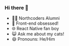### Hi there 👋

- 👨‍🎓 Northcoders Alumni
- 💭 Front-end obsessed!
- 🌐 React Native fan boy
- 😺 Ask me about my cats!
- 😄 Pronouns: He/Him


